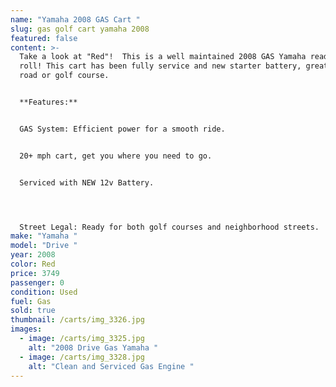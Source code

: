 ```yaml
---
name: "Yamaha 2008 GAS Cart "
slug: gas golf cart yamaha 2008
featured: false
content: >-
  Take a look at "Red"!  This is a well maintained 2008 GAS Yamaha ready to
  roll! This cart has been fully service and new starter battery, great for the
  road or golf course. 


  **Features:**


  GAS System: Efficient power for a smooth ride.


  20+ mph cart, get you where you need to go.


  Serviced with NEW 12v Battery.




  Street Legal: Ready for both golf courses and neighborhood streets.
make: "Yamaha "
model: "Drive "
year: 2008
color: Red
price: 3749
passenger: 0
condition: Used
fuel: Gas
sold: true
thumbnail: /carts/img_3326.jpg
images:
  - image: /carts/img_3325.jpg
    alt: "2008 Drive Gas Yamaha "
  - image: /carts/img_3328.jpg
    alt: "Clean and Serviced Gas Engine "
---
```

